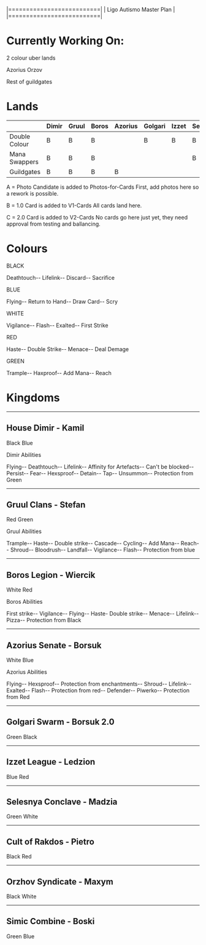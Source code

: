 |==========================|
| Ligo Autismo Master Plan |
|==========================|

Currently Working On:
=====================

2 colour uber lands 

Azorius
Orzov

Rest of guildgates

Lands
==========

|               |Dimir    |Gruul  |Boros  |Azorius        |Golgari        |Izzet  |Selesnya       |Rakdos |Orzov  |Simic  |
|---            |---      |---    |---    |---            |---            |---    |---            |---    |---    |---    |
|Double Colour  |B        |B      |B      |               |B              |B      |B              |B      |       |B      |
|Mana Swappers  |B        |B      |B      |               |               |       |B              |       |       |B      |
|Guildgates     |B        |B      |B      |B              |               |       |               |       |B      |B      |

A = Photo Candidate is added to Photos-for-Cards 
    First, add photos here so a rework is possible.

B = 1.0 Card is added to V1-Cards
    All cards land here.

C = 2.0 Card is added to V2-Cards
    No cards go here just yet, they need approval from testing and ballancing. 
    
Colours
==========

BLACK

Deathtouch--
Lifelink--
Discard--
Sacrifice

BLUE

Flying--
Return to Hand--
Draw Card--
Scry

WHITE

Vigilance--
Flash--
Exalted--
First Strike

RED

Haste--
Double Strike--
Menace--
Deal Demage

GREEN

Trample--
Haxproof--
Add Mana--
Reach

Kingdoms
==========

----------
House Dimir - Kamil
----------
Black
Blue

Dimir Abilities

Flying--
Deathtouch--
Lifelink--
Affinity for Artefacts--
Can't be blocked--
Persist--
Fear--
Hexsproof--
Detain--
Tap--
Unsummon--
Protection from Green

----------
Gruul Clans - Stefan
----------
Red
Green

Gruul Abilities

Trample--
Haste--
Double strike--
Cascade--
Cycling--
Add Mana--
Reach--
Shroud--
Bloodrush--
Landfall--
Vigilance--
Flash--
Protection from blue

----------
Boros Legion - Wiercik
----------
White
Red

Boros Abilities

First strike--
Vigilance--
Flying--
Haste-
Double strike--
Menace--
Lifelink--
Pizza--
Protection from Black

----------
Azorius Senate - Borsuk
----------
White
Blue

Azorius Abilities 

Flying--
Hexsproof--
Protection from enchantments--
Shroud--
Lifelink--
Exalted--
Flash--
Protection from red--
Defender--
Piwerko--
Protection from Red

----------
Golgari Swarm - Borsuk 2.0
----------
Green
Black

----------
Izzet League - Ledzion
----------
Blue
Red

----------
Selesnya Conclave - Madzia
----------
Green
White

----------
Cult of Rakdos - Pietro
----------
Black
Red

----------
Orzhov Syndicate - Maxym
----------
Black
White

----------
Simic Combine - Boski
----------
Green
Blue
